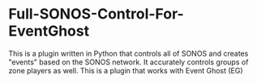 # Full-SONOS-Control-For-EventGhost
This is a plugin written in Python that controls all of SONOS and creates "events" based on the SONOS network. It accurately controls groups of zone players as well. This is a plugin that works with Event Ghost (EG)
